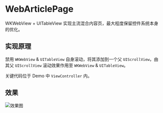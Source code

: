 # WebArticlePage
WKWebView + UITableView 实现主流混合内容页，最大程度保留控件系统本身的优化。

## 实现原理
禁用 `WKWebView` & `UITableView` 自身滚动，将其添加到一个父 `UIScrollView`，由其父 `UIScrollView` 滚动效果作用至 `WKWebView` & `UITableView`。

关键代码位于 Demo 中 `ViewController` 内。

## 效果
![效果图](demo.gif)

